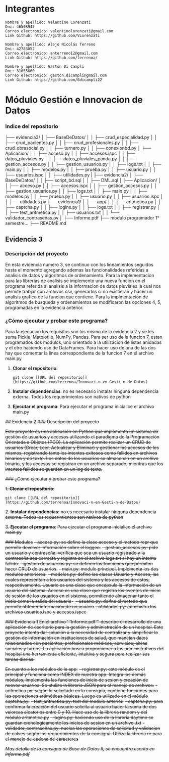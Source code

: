 # Integrantes

    Nombre y apellido: Valentino Lorenzati
    Dni: 46508945
    Correo electronico: valentinolorenzati@gmail.com
    Link Github: https://github.com/VLorenzati

    Nombre y apellido: Alejo Nicolás Terreno
    Dni: 42783052    
    Correo electronico: anterreno12@gmail.com
    Link Github: https://github.com/terrenoa/

    Nombre y apellido: Gastón Di Campli
    Dni: 31055660
    Correo electronico: gaston.dicampli@gmail.com
    Link Github: https://github.com/Gdicampli22

    
# Módulo Gestión e Innovacion de Datos

### Indice del repositorio
├── evidencia3/
│   ├── BaseDeDatos/
│   │   ├── crud_especialidad.py
│   │   ├── crud_pacientes.py
│   │   ├── crud_profesionales.py
│   │   ├── crud_obrasocial.py
│   │   ├── turnero.py
│   │   ├── conexionbd.py
│   ├── Aplicacion/
│   │   ├── acceso.py
│   │   ├── accesos.ispc
│   │   ├── datos_pluviales.py
│   │   ├── datos_pluviales_panda.py
│   │   ├── gestion_accesos.py
│   │   ├── gestion_usuarios.py
│   │   ├── logs.txt
│   │   ├── main.py
│   │   ├── modelos.py
│   │   ├── prueba.py
│   │   ├── usuario.py
│   │   ├── usuarios.ispc
│   │   ├── utilidades.py
|   ├── evidencia2/
│   ├── BaseDeDatos/
│   │   ├── script_bd.sql
│   │   ├── DML.sql
│   ├── Aplicacion/
│   │   ├── acceso.py
│   │   ├── accesos.ispc
│   │   ├── gestion_accesos.py
│   │   ├── gestion_usuarios.py
│   │   ├── logs.txt
│   │   ├── main.py
│   │   ├── modelos.py
│   │   ├── prueba.py
│   │   ├── usuario.py
│   │   ├── usuarios.ispc
│   │   ├── utilidades.py
├── evidencia1/
│   ├── app/
│   │   ├── aritmetica.py
│   │   ├── captcha.py
│   │   ├── logins.py
│   │   ├── logs.txt
│   │   ├── registrar.py
│   │   ├── test_aritmetica.py
│   │   ├── usuarios.txt
│   │   └── validador_contraseñas.py
│   ├── Informe.pdf
├── modulo programador 1° semestre...
├── README.md


## Evidencia 3
### Descripción del proyecto

En esta evidencia numero 3, se continuo con los lineamientos seguidos hasta el momento agregando ademas las funcionalidades referidas a analisis de datos y algoritmos de ordenamiento.
Para la implementacion para las librerias de analisis se implemento una nueva funcion en el programa referida al analisis a la informacion de datos pluviales la cual nos permite trabjar con archivos csv, generarlos si no existieran y hacer un analisis grafico de la funcion que contiene. Para la implmentacion de algoritmos de busqueda y ordenamientos se modificaron las opciones 4, 5, programadas en la evidencia anterior.

### ¿Cómo ejecutar y probar este programa?
Para la ejecucion los requisitos son los mismo de la evidencia 2 y se les suma Pickle, Matplotlib, NumPy, Pandas.
Para ser uso de la funcion 7, estan programados dos modulos, uno orientado a la utilizacion de listas anidadas y el otro haciendo uso de DataFrames. Para hacer uso de una de las dos hay que comentar la linea correspondiente de la funcion 7 en el archivo main.py
1. **Clonar el repositorio**:
   ```
   git clone [[URL del repositorio]](https://github.com/terrenoa/Innovaci-n-en-Gesti-n-de-Datos)

   ```

2. **Instalar dependencias**:
no es necesario instalar ninguna dependencia externa. Todos los requerimientos son nativos de python

3. **Ejecutar el programa**:
Para ejecutar el programa inicialice el archivo main.py



<!-- Esto es un comentario vacío que genera espacio -->
<!-- Esto es un comentario vacío que genera espacio -->
<!-- Esto es un comentario vacío que genera espacio -->
<!-- Esto es un comentario vacío que genera espacio -->

~~## Evidencia 2~~
~~### Descripción del proyecto~~

~~Este proyecto es una aplicación en Python que implementa un sistema de gestión de usuarios y accesos utilizando el paradigma de la Programación Orientada a Objetos (POO). La aplicación permite realizar un CRUD de usuarios (Crear, Leer, Actualizar y Eliminar) y gestionar los accesos de los mismos, registrando tanto los intentos exitosos como fallidos en archivos binarios y de texto. Los datos de los usuarios se almacenan en un archivo binario, y los accesos se registran en un archivo separado, mientras que los intentos fallidos se guardan en un log de texto.~~

~~### ¿Cómo ejecutar y probar este programa?~~

~~1. **Clonar el repositorio**:~~
   ```
   git clone [[URL del repositorio]](https://github.com/terrenoa/Innovaci-n-en-Gesti-n-de-Datos)

   ```

~~2. **Instalar dependencias**:~~
~~no es necesario instalar ninguna dependencia externa. Todos los requerimientos son nativos de python~~

~~3. **Ejecutar el programa**:~~
~~Para ejecutar el programa inicialice el archivo main.py~~

~~### Modulos~~
~~- acceso.py: se define la clase acceso y el metodo repr que permite devolver información sobre el loggeo.~~
~~- gestion_accesos.py: pide un usuario y contraseña. verifica que sea un usuario registrado y la contraseña sea correcta y registra en el archivo logs.txt si hay un intento fallido.~~
~~- gestion de usuarios.py: se definen las funciones que permiten hacer CRUD de usuarios.~~
~~- main.py: modulo principal, implementa los dos modulos anteriores.~~
~~- modelos.py: define las clases Usuario y Acceso, las cuales representan a los usuarios del sistema y los accesos de estos, respectivamente. Usuario es una clase que encapsula la información de un usuario del sistema. Acceso es una clase que registra los eventos de inicio de sesión de los usuarios en el sistema, permitiendo almacenar tanto el inicio como la salida del usuario~~~
~~- usuario.py: deifne el metodo que permite obtener información de un usuario~~
~~- utilidades.py: administra los archivos usuarios.ispc y accesos.ispcc~~


<!-- Esto es un comentario vacío que genera espacio -->
<!-- Esto es un comentario vacío que genera espacio -->
<!-- Esto es un comentario vacío que genera espacio -->
<!-- Esto es un comentario vacío que genera espacio -->

~~### Evidencia 1~~
~~En el archivo '''Informe.pdf''' describe el desarrollo de una aplicación de escritorio para la gestión 
y administración de un hospital. Este proyecto intenta dar solución a la necesidad de centralizar 
y simplificar la gestión de información en instituciones de salud, que manejan datos relacionados con pacientes, profesionales médicos, servicios, obras sociales y turnos. La aplicación busca proporcionar a los administrativos del hospital una herramienta 
eficiente, intuitiva y segura para realizar sus tareas diarias.~~

~~En cuanto a los módulos de la app:~~
~~- registrar.py: este módulo es el principal y funciona como INDEX de nuestra app. Integra los demás módulos, implementa las funciones de inicio de sesion y creación de nuevos usuarios. Se utulizo la libreria JSON para el manejo de archivos.~~
~~- aritmetica.py: según lo solicitado en la consigna, contiene funciones para las operaciones artiméticas básicas. Luego es utilizado en el módulo captcha.py.~~
~~- test_aritmetica.py: test del modulo anterior.~~
~~- captcha.py: para confirmar la creación del usuario solicita al usuario hacer la suma de dos valoreas aleatorios entre 0 y 10. Hace uso de la libreria random y del módulo aritmetica.py~~
~~- logins.py: haciendo uso de la libreria daytime se guardan cronologicamente los inicios de sesion en un archivo .txt~~
~~- validador_contraseñas.py: nuclea las operaciones de solicitud y validacion de calves según los requerimientos de la consigna. Utiliza la libreria re para el manejo de cadena de caracteres~~

~~*Mas detalle de la consigna de Base de Datos II, se encuentra escrito en Informe.pdf*~~
